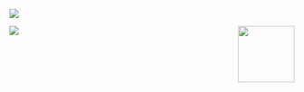 ![](https://komarev.com/ghpvc/?username=GiovanniNespoli&color=3B30D9)


<img src="[https://www.dlf.pt/dfpng/middlepng/61-615869_imagem-de-desenvolvedor-png-transparent-png.png](https://camo.githubusercontent.com/e4a569755580f96dce0e6d65bc761e0d9aef0fecae524ec73a1b0be60fc934fa/68747470733a2f2f7777772e6d79676f2e67652f75706c6f6164732f626c6f672f313538343032333739352e6a7067)" width="100px" align="right">

<img src="https://github-readme-stats.vercel.app/api?username=GiovanniNespoli&show_icons=true&title_color=AFAAF2&text_color=F7F7F7&icon_color=F9DB4A&bg_color=2E3175&cache_seconds=2300" align="left">
